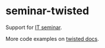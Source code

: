 seminar-twisted
===============

Support for [IT seminar](https://slides.com/ducin/twisted).

More code examples on [twisted docs](https://twistedmatrix.com/documents/current/core/examples/).
